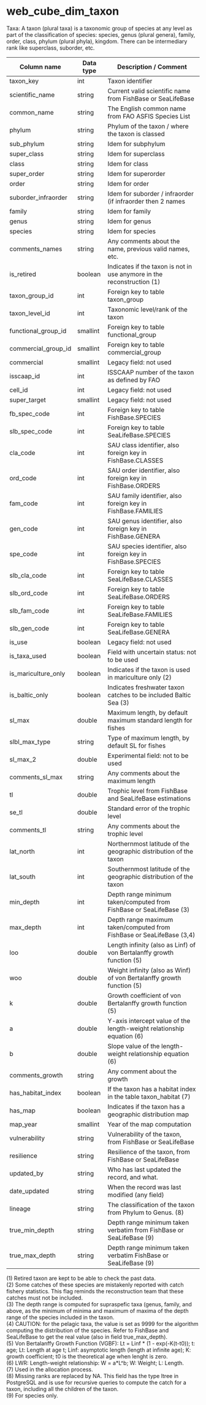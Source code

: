 # web_cube_dim_taxon



Taxa: A taxon (plural taxa) is a taxonomic group of species at any level as part of the classification of species: species, genus (plural genera), family, order, class, phylum (plural phyla), kingdom. There can be intermediary rank like superclass, suborder, etc.



| Column  name        | Data  type | Description  / Comment                                       |
| ------------------- | ---------- | ------------------------------------------------------------ |
| taxon_key           | int        | Taxon identifier                                             |
| scientific_name     | string     | Current valid scientific name from FishBase or SeaLifeBase   |
| common_name         | string     | The English common name from FAO ASFIS Species List          |
| phylum              | string     | Phylum of the taxon / where the taxon is classed             |
| sub_phylum          | string     | Idem for subphylum                                           |
| super_class         | string     | Idem for superclass                                          |
| class               | string     | Idem for class                                               |
| super_order         | string     | Idem for superorder                                          |
| order               | string     | Idem for order                                               |
| suborder_infraorder | string     | Idem for suborder / infraorder (if infraorder then 2 names   |
| family              | string     | Idem for family                                              |
| genus               | string     | Idem for genus                                               |
| species             | string     | Idem for species                                             |
| comments_names      | string     | Any comments about the name, previous valid names, etc.      |
| is_retired          | boolean    | Indicates if the taxon is not in use anymore in the reconstruction (1) |
| taxon_group_id      | int        | Foreign key to table taxon_group                             |
| taxon_level_id      | int        | Taxonomic level/rank of the taxon                            |
| functional_group_id | smallint   | Foreign key to table functional_group                        |
| commercial_group_id | smallint   | Foreign key to table commercial_group                        |
| commercial          | smallint   | Legacy field: not used                                       |
| isscaap_id          | int        | ISSCAAP number of the taxon as defined by FAO                |
| cell_id             | int        | Legacy field: not used                                       |
| super_target        | smallint   | Legacy field: not used                                       |
| fb_spec_code        | int        | Foreign key to table FishBase.SPECIES                        |
| slb_spec_code       | int        | Foreign key to table SeaLifeBase.SPECIES                     |
| cla_code            | int        | SAU class identifier, also foreign key in FishBase.CLASSES   |
| ord_code            | int        | SAU order identifier, also foreign key in FishBase.ORDERS    |
| fam_code            | int        | SAU family identifier, also foreign key in FishBase.FAMILIES |
| gen_code            | int        | SAU genus identifier, also foreign key in FishBase.GENERA    |
| spe_code            | int        | SAU species identifier, also foreign key in FishBase.SPECIES |
| slb_cla_code        | int        | Foreign key to table SeaLifeBase.CLASSES                     |
| slb_ord_code        | int        | Foreign key to table SeaLifeBase.ORDERS                      |
| slb_fam_code        | int        | Foreign key to table SeaLifeBase.FAMILIES                    |
| slb_gen_code        | int        | Foreign key to table SeaLifeBase.GENERA                      |
| is_use              | boolean    | Legacy field: not used                                       |
| is_taxa_used        | boolean    | Field with uncertain status: not to be used                  |
| is_mariculture_only | boolean    | Indicates if the taxon is used in mariculture only (2)       |
| is_baltic_only      | boolean    | Indicates freshwater taxon catches to be included Baltic Sea (3) |
| sl_max              | double     | Maximum length, by default maximum standard length for fishes |
| slbl_max_type       | string     | Type of maximum length, by default SL for fishes             |
| sl_max_2            | double     | Experimental field: not to be used                           |
| comments_sl_max     | string     | Any comments about the maximum length                        |
| tl                  | double     | Trophic level from FishBase and SeaLifeBase estimations      |
| se_tl               | double     | Standard error of the trophic level                          |
| comments_tl         | string     | Any comments about the trophic level                         |
| lat_north           | int        | Northernmost latitude of the geographic distribution of the taxon |
| lat_south           | int        | Southernmost latitude of the geographic distribution of the taxon |
| min_depth           | int        | Depth range minimum taken/computed from FishBase or SeaLifeBase (3) |
| max_depth           | int        | Depth range maximum taken/computed from FishBase or SeaLifeBase (3,4) |
| loo                 | double     | Length infinity (also as Linf) of von Bertalanffy growth function (5) |
| woo                 | double     | Weight infinity (also as Winf) of von Bertalanffy growth function (5) |
| k                   | double     | Growth coefficient of von Bertalanffy growth function (5)    |
| a                   | double     | Y-axis intercept value of the length-weight relationship equation (6) |
| b                   | double     | Slope value of the length-weight relationship equation (6)   |
| comments_growth     | string     | Any comment about the growth                                 |
| has_habitat_index   | boolean    | If the taxon has a habitat index in the table taxon_habitat (7) |
| has_map             | boolean    | Indicates if the taxon has a geographic distribution map     |
| map_year            | smallint   | Year of the map computation                                  |
| vulnerability       | string     | Vulnerability of the taxon, from FishBase or SeaLifeBase     |
| resilience          | string     | Resilience of the taxon, from FishBase or SeaLifeBase        |
| updated_by          | string     | Who has last updated the record, and what.                   |
| date_updated        | string     | When the record was last modified (any field)                |
| lineage             | string     | The classification of the taxon from Phylum to Genus. (8)    |
| true_min_depth      | string     | Depth range minimum taken verbatim from FishBase or SeaLifeBase (9) |
| true_max_depth      | string     | Depth range minimum taken verbatim FishBase or SeaLifeBase (9) |



(1)	Retired taxon are kept to be able to check the past data.      
(2)	Some catches of these species are mistakenly reported with catch fishery statistics. This flag reminds the reconstruction team that these catches must not be included.      
(3)	The depth range is computed for supraspefic taxa (genus, family, and above, as the minimum of minima and maximum of maxima of the depth range of the species included in the taxon.      
(4)	CAUTION: for the pelagic taxa, the value is set as 9999 for the algorithm computing the distribution of the species. Refer to FishBase and SeaLifeBase to get the real value (also in field true_max_depth).     
(5)	Von Bertalanffy Growth Function (VGBF): Lt = Linf * (1 - exp(-K(t-t0)); t: age; Lt: Length at age t; Linf: asymptotic length (length at infinite age); K: growth coefficient; t0 is the theoretical age when lenght is zero.     
(6)	LWR: Length-weight relationship: W = a*L^b; W: Weight; L: Length.     
(7)	Used in the allocation process.     
(8)	Missing ranks are replaced by NA. This field has the type ltree in PostgreSQL and is use for recursive queries to compute the catch for a taxon, including all the children of the taxon.     
(9)	For species only.      

